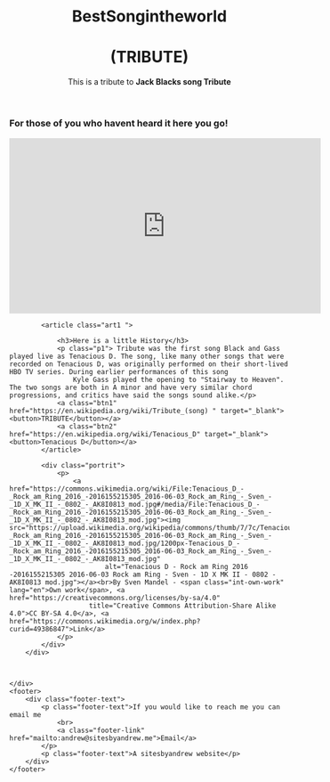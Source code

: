 
<html lang="en">

<head>
    <meta charset="UTF-8">
    <meta name="viewport" content="width=device-width, initial-scale=1.0">
    <meta http-equiv="X-UA-Compatible" content="ie=edge">
    <title>Fcctributepage</title>
    <link rel="stylesheet" href="tribute.css">


</head>

<body class="background">
    <div class="content">
        <div class="">
            <header class="header">
                <h1>BestSongintheworld</h1>
                <h1>(TRIBUTE)</h1>
                <p>This is a tribute to <strong>Jack Blacks song Tribute</strong></p>
            </header>
            <h3 class="">
                <strong>For those of you who havent heard it here you go!</strong>
            </h3>
            <iframe width="560" height="315" src="https://www.youtube.com/embed/BH35ahbWO_E?rel=0" frameborder="0" allowfullscreen></iframe>

            <article class="art1 ">

                <h3>Here is a little History</h3>
                <p class="p1"> Tribute was the first song Black and Gass played live as Tenacious D. The song, like many other songs that were recorded on Tenacious D, was originally performed on their short-lived HBO TV series. During earlier performances of this song
                    Kyle Gass played the opening to "Stairway to Heaven". The two songs are both in A minor and have very similar chord progressions, and critics have said the songs sound alike.</p>
                <a class="btn1" href="https://en.wikipedia.org/wiki/Tribute_(song) " target="_blank"><button>TRIBUTE</button></a>
                <a class="btn2" href="https://en.wikipedia.org/wiki/Tenacious_D" target="_blank"><button>Tenacious D</button></a>
            </article>

            <div class="portrit">
                <p>
                    <a href="https://commons.wikimedia.org/wiki/File:Tenacious_D_-_Rock_am_Ring_2016_-2016155215305_2016-06-03_Rock_am_Ring_-_Sven_-_1D_X_MK_II_-_0802_-_AK8I0813_mod.jpg#/media/File:Tenacious_D_-_Rock_am_Ring_2016_-2016155215305_2016-06-03_Rock_am_Ring_-_Sven_-_1D_X_MK_II_-_0802_-_AK8I0813_mod.jpg"><img src="https://upload.wikimedia.org/wikipedia/commons/thumb/7/7c/Tenacious_D_-_Rock_am_Ring_2016_-2016155215305_2016-06-03_Rock_am_Ring_-_Sven_-_1D_X_MK_II_-_0802_-_AK8I0813_mod.jpg/1200px-Tenacious_D_-_Rock_am_Ring_2016_-2016155215305_2016-06-03_Rock_am_Ring_-_Sven_-_1D_X_MK_II_-_0802_-_AK8I0813_mod.jpg"
                            alt="Tenacious D - Rock am Ring 2016 -2016155215305 2016-06-03 Rock am Ring - Sven - 1D X MK II - 0802 - AK8I0813 mod.jpg"></a><br>By Sven Mandel - <span class="int-own-work" lang="en">Own work</span>, <a href="https://creativecommons.org/licenses/by-sa/4.0"
                        title="Creative Commons Attribution-Share Alike 4.0">CC BY-SA 4.0</a>, <a href="https://commons.wikimedia.org/w/index.php?curid=49386847">Link</a>
                </p>
            </div>
        </div>



    </div>
    <footer>
        <div class="footer-text">
            <p class="footer-text">If you would like to reach me you can email me
                <br>
                <a class="footer-link" href="mailto:andrew@sitesbyandrew.me">Email</a>
            </p>
            <p class="footer-text">A sitesbyandrew website</p>
        </div>
    </footer>


</body>

</html>
